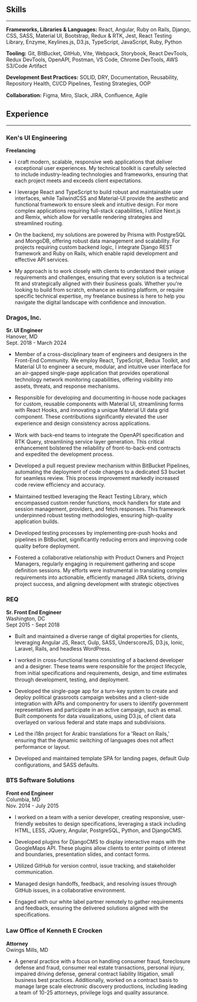 ## Skills

---

**Frameworks, Libraries & Languages:** React, Angular, Ruby on Rails, Django, CSS, SASS, Material UI, Bootstrap, Redux & RTK, Jest, React Testing Library, Enzyme, Keylines.js, D3.js, TypeScript, JavaScript, Ruby, Python

**Tooling:** Git, BitBucket, GitHub, Vite, Webpack, Storybook, React DevTools, Redux DevTools, OpenAPI, Postman, VS Code, Chrome DevTools, AWS S3/Code Artifact

**Development Best Practices:** SOLID, DRY, Documentation, Reusability, Repository Health, CI/CD Pipelines, Testing Strategies, OOP

**Collaboration:** Figma, Miro, Slack, JIRA, Conﬂuence, Agile

## Experience

---

### Ken's UI Engineering

**Freelancing**

- I craft modern, scalable, responsive web applications that deliver exceptional user experiences. My technical toolkit is carefully selected to include industry-leading technologies and frameworks, ensuring that each project meets and exceeds client expectations.

- I leverage React and TypeScript to build robust and maintainable user interfaces, while TailwindCSS and Material-UI provide the aesthetic and functional framework to ensure sleek and intuitive design. For more complex applications requiring full-stack capabilities, I utilize Next.js and Remix, which allow for versatile rendering strategies and streamlined routing.

- On the backend, my solutions are powered by Prisma with PostgreSQL and MongoDB, offering robust data management and scalability. For projects requiring custom backend logic, I integrate Django REST framework and Ruby on Rails, which enable rapid development and effective API services.

- My approach is to work closely with clients to understand their unique requirements and challenges, ensuring that every solution is a technical fit and strategically aligned with their business goals. Whether you're looking to build from scratch, enhance an existing platform, or require specific technical expertise, my freelance business is here to help you navigate the digital landscape with confidence and innovation.

### Dragos, Inc.

**Sr. UI Engineer**  
Hanover, MD  
Sept. 2018 - March 2024

- Member of a cross-disciplinary team of engineers and designers in the Front-End Community. We employ React, TypeScript, Redux Toolkit, and Material UI to engineer a secure, modular, and intuitive user interface for an air-gapped single-page application that provides operational technology network monitoring capabilities, oﬀering visibility into assets, threats, and response mechanisms.

- Responsible for developing and documenting in-house node packages for custom, reusable components with Material UI, streamlining forms with React Hooks, and innovating a unique Material UI data grid component. These contributions signiﬁcantly elevated the user experience and design consistency across applications.

- Work with back-end teams to integrate the OpenAPI speciﬁcation and RTK Query, streamlining service layer generation. This critical enhancement bolstered the reliability of front-to-back-end contracts and expedited the development process.

- Developed a pull request preview mechanism within BitBucket Pipelines, automating the deployment of code changes to a dedicated S3 bucket for seamless review. This process improvement markedly increased code review eﬃciency and accuracy.

- Maintained testbed leveraging the React Testing Library, which encompassed custom render functions, mock handlers for state and session management, providers, and fetch responses. This framework underpinned robust testing methodologies, ensuring high-quality application builds.

- Developed testing processes by implementing pre-push hooks and pipelines in BitBucket, signiﬁcantly reducing errors and improving code quality before deployment.

- Fostered a collaborative relationship with Product Owners and Project Managers, regularly engaging in requirement gathering and scope deﬁnition sessions. My eﬀorts were instrumental in translating complex requirements into actionable, eﬃciently managed JIRA tickets, driving project success, and aligning development with strategic objectives

### REQ

**Sr. Front End Engineer**  
Washington, DC  
Sept 2015 - Sept 2018

- Built and maintained a diverse range of digital properties for clients, leveraging Angular JS, React, Gulp, SASS, UnderscoreJS, D3.js, Ionic, Laravel, Rails, and headless WordPress.

- I worked in cross-functional teams consisting of a backend developer and a designer. These teams were responsible for the project lifecycle, from initial speciﬁcations and requirements, design, and time estimates through development, testing, and deployment.

- Developed the single-page app for a turn-key system to create and deploy political grassroots campaign websites and a client-side integration with APls and componentry for users to identify government representatives and participate in an active
  campaign, such as email. Built components for data visualizations, using D3.js, of client data overlayed on various federal and state maps and subdivisions.

- Led the i18n project for Arabic translations for a 'React on Rails,' ensuring that the dynamic switching of languages does not aﬀect performance or layout.

- Developed and maintained template SPA for landing pages, default Gulp conﬁgurations, and SASS defaults.

### BTS Software Solutions

**Front end Engineer**  
Columbia, MD  
Nov. 2014 - July 2015

- I worked on a team with a senior developer, creating responsive, user-friendly websites to design speciﬁcations, leveraging a stack including HTML, LESS, JQuery, Angular, PostgreSQL, Python, and DjangoCMS.
- Developed plugins for DjangoCMS to display interactive maps with the GoogleMaps API. These plugins allow clients to enter points of interest and boundaries, presentation slides, and contact forms.

- Utilized GitHub for version control, issue tracking, and stakeholder communication.
- Managed design handoﬀs, feedback, and resolving issues through GitHub issues, in a collaborative environment.

- Engaged with our white label partner remotely to gather requirements and feedback, ensuring the delivered solutions aligned with the speciﬁcations.

### Law Oﬃce of Kenneth E Crocken

**Attorney**  
Owings Mills, MD

- A general practice with a focus on handling consumer fraud, foreclosure defense and fraud, consumer real estate transactions, personal injury, impaired driving defense, general contract liability litigation, small business best practices. Additionally, worked on a contract basis to manage large scale electronic discovery productions, including leading a team of 10-25 attorneys, privilege logs and quality assurance.
